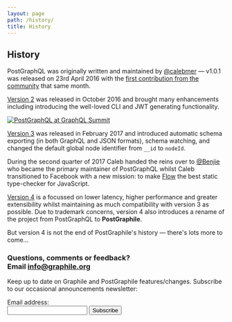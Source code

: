 ```yaml
---
layout: page
path: /history/
title: History
---
```


<section class="history">
<div class='container'>
<div class='row justify-content-center'>
<div class='col-xs-12 col-md-8'>

## History

PostGraphQL was originally written and maintained by
[@calebmer](https://twitter.com/calebmer) — v1.0.1 was released on 23rd April
2016 with the [first contribution from the
community](https://github.com/graphile/postgraphile/commit/a0b7e3165bd6fc046d7a052f3c1cbcd029db4870)
that same month.

[Version 2](https://github.com/graphile/postgraphile/releases/tag/v2.0.0) was released
in October 2016 and brought many enhancements including introducing the
well-loved CLI and JWT generating functionality.

[![PostGraphQL at GraphQL Summit](https://img.youtube.com/vi/b3pwlCDy6vY/0.jpg)](https://www.youtube.com/watch?v=b3pwlCDy6vY)

[Version 3](https://github.com/graphile/postgraphile/releases/tag/v3.0.0) was
released in February 2017 and introduced automatic schema exporting (in both
GraphQL and JSON formats), schema watching, and changed the default global node
identifier from `__id` to `nodeId`.

During the second quarter of 2017 Caleb handed the reins over to
[@Benjie](https://twitter.com/benjie) who became the primary maintainer of
PostGraphQL whilst Caleb transitioned to Facebook with a new mission: to make
[Flow](https://flow.org/) the best static type-checker for JavaScript.

[Version 4](https://github.com/graphile/postgraphile/pull/506) is a focussed
on lower latency, higher performance and greater extensibility whilst
maintaining as much compatibility with version 3 as possible. Due to trademark
concerns, version 4 also introduces a rename of the project from PostGraphQL to
**PostGraphile**.

But version 4 is not the end of PostGraphile's history — there's lots more to come...

</div>
</div>
</div>
</section>

<!-- **************************************** -->

<section class='mailinglist'>
<div class='container'>

<div class='row'>
<div class='col-xs-12'>
<div class='hero-block'>

<h3>
Questions, comments or feedback?
<br />
Email <a href="mailto:info@graphile.org?subject=Graphile%20question/comment/feedback:)">info@graphile.org</a>
</h3>

<form action="//graphile.us16.list-manage.com/subscribe/post?u=d103f710cf00a9273b55e8e9b&amp;id=c3a9eb5c4e" method="post"
id="mc-embedded-subscribe-form" name="mc-embedded-subscribe-form" class="validate" target="_blank" novalidate>
  <div id="mc_embed_signup_scroll" class="center hero-block">
    <p>Keep up to date on Graphile and PostGraphile features/changes.
    Subscribe to our occasional announcements newsletter:</p>
    <div class="mc-field-group form-inline justify-content-center">
      <div class='form-group'>
        <div class="mb2">
          <label class="label--small" for="mce-EMAIL">Email address:</label>
        </div>
          <input
            autocapitalize="off"
            autocomplete="off"
            autocorrect="off"
            class="input-text mb0-ns mb1"
            id="mce-EMAIL"
            name="EMAIL"
            spellcheck="false"
            type="email"
            value=""
          />
        <!-- real people should not fill this in and expect good things - do not remove this or risk form bot signups-->
        <div style="position: absolute; left: -5000px;" aria-hidden="true"><input type="text" name="b_d103f710cf00a9273b55e8e9b_c3a9eb5c4e" tabindex="-1" value="" /></div>
        <input
          class="button--solid"
          id="mc-embedded-subscribe"
          name="subscribe"
          type="submit"
          value="Subscribe"
        />
      </div>
      <div id="mce-responses" class="clear">
        <div class="response" id="mce-error-response" style="display:none"></div>
        <div class="response" id="mce-success-response" style="display:none"></div>
      </div>
    </div>
  </div>
</form>

</div>
</div>
</div>

</div>
</section>

<!-- **************************************** -->
